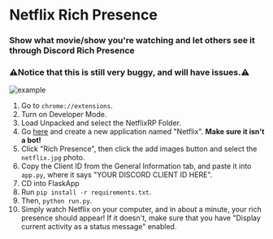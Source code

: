 # Netflix Rich Presence
### Show what movie/show you're watching and let others see it through Discord Rich Presence
### ⚠️Notice that this is still very buggy, and will have issues.⚠️
![example](https://github.com/RustyBalboadev/Netflix-Rich-Presence/blob/master/example.png)
1. Go to `chrome://extensions`.
2. Turn on Developer Mode.
3. Load Unpacked and select the NetflixRP Folder.
4. Go [here](https://discord.com/developers/applications) and create a new application named "Netflix". **Make sure it isn't a bot!**
5. Click "Rich Presence", then click the add images button and select the `netflix.jpg` photo.
6. Copy the Client ID from the General Information tab, and paste it into `app.py`, where it says "YOUR DISCORD CLIENT ID HERE".
4. CD into FlaskApp
5. Run ```pip install -r requirements.txt```.
6. Then, ```python run.py```.
7. Simply watch Netflix on your computer, and in about a minute, your rich presence should appear! If it doesn't, make sure that you have "Display current activity as a status message" enabled.
